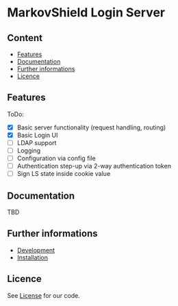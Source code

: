 # MarkovShield Login Server

## Content
* [Features](#features)
* [Documentation](#documentation)
* [Further informations](#further-informations)
* [Licence](#licence)

## Features
ToDo:
- [x] Basic server functionality (request handling, routing)
- [x] Basic Login UI
- [ ] LDAP support
- [ ] Logging
- [ ] Configuration via config file
- [ ] Authentication step-up via 2-way authentication token
- [ ] Sign LS state inside cookie value

## Documentation
TBD

## Further informations
* [Development](documentations/DEVELOPMENT.md)
* [Installation](documentations/INSTALLATION.md)

## Licence
See [License](LICENSE.md) for our code.